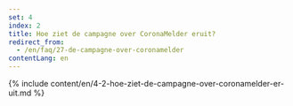 ```yaml
---
set: 4
index: 2
title: Hoe ziet de campagne over CoronaMelder eruit?
redirect_from: 
  - /en/faq/27-de-campagne-over-coronamelder
contentLang: en
---
```

{% include content/en/4-2-hoe-ziet-de-campagne-over-coronamelder-er-uit.md %}
